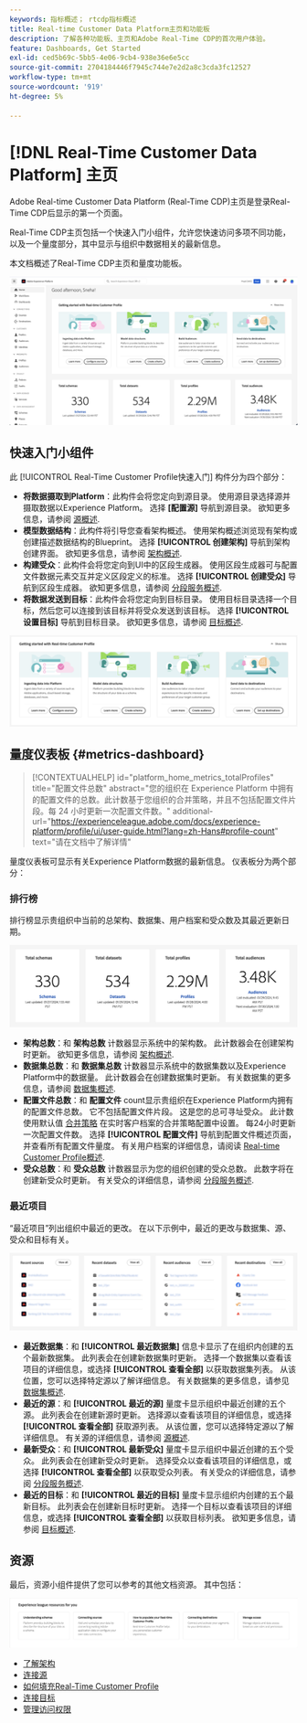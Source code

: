 ```yaml
---
keywords: 指标概述； rtcdp指标概述
title: Real-time Customer Data Platform主页和功能板
description: 了解各种功能板、主页和Adobe Real-Time CDP的首次用户体验。
feature: Dashboards, Get Started
exl-id: ced5b69c-5bb5-4e06-9cb4-938e36e6e5cc
source-git-commit: 2704184446f7945c744e7e2d2a8c3cda3fc12527
workflow-type: tm+mt
source-wordcount: '919'
ht-degree: 5%

---
```


# [!DNL Real-Time Customer Data Platform] 主页

Adobe Real-time Customer Data Platform (Real-Time CDP)主页是登录Real-Time CDP后显示的第一个页面。

Real-Time CDP主页包括一个快速入门小组件，允许您快速访问多项不同功能，以及一个量度部分，其中显示与组织中数据相关的最新信息。

本文档概述了Real-Time CDP主页和量度功能板。

![Platform UI主页。](assets/platform-home/home.png)

## 快速入门小组件

此 [!UICONTROL Real-Time Customer Profile快速入门] 构件分为四个部分：

* **将数据摄取到Platform**：此构件会将您定向到源目录。 使用源目录选择源并摄取数据以Experience Platform。 选择 **[配置源]** 导航到源目录。 欲知更多信息，请参阅 [源概述](../sources/home.md).
* **模型数据结构**：此构件将引导您查看架构概述。 使用架构概述浏览现有架构或创建描述数据结构的Blueprint。 选择 **[!UICONTROL 创建架构]** 导航到架构创建界面。 欲知更多信息，请参阅 [架构概述](../xdm/home.md).
* **构建受众**：此构件会将您定向到UI中的区段生成器。 使用区段生成器可与配置文件数据元素交互并定义区段定义的标准。 选择 **[!UICONTROL 创建受众]** 导航到区段生成器。 欲知更多信息，请参阅 [分段服务概述](../segmentation/home.md).
* **将数据发送到目标**：此构件会将您定向到目标目录。 使用目标目录选择一个目标，然后您可以连接到该目标并将受众发送到该目标。 选择 **[!UICONTROL 设置目标]** 导航到目标目录。 欲知更多信息，请参阅 [目标概述](../destinations/home.md).

![显示入门小组件的Platform UI主页](assets/platform-home/getting-started-widget.png)

## 量度仪表板 {#metrics-dashboard}

>[!CONTEXTUALHELP]
>id="platform_home_metrics_totalProfiles"
>title="配置文件总数"
>abstract="您的组织在 Experience Platform 中拥有的配置文件的总数。此计数基于您组织的合并策略，并且不包括配置文件片段。每 24 小时更新一次配置文件数。"
>additional-url="https://experienceleague.adobe.com/docs/experience-platform/profile/ui/user-guide.html?lang=zh-Hans#profile-count" text="请在文档中了解详情"

量度仪表板可显示有关Experience Platform数据的最新信息。 仪表板分为两个部分：

### 排行榜

排行榜显示贵组织中当前的总架构、数据集、用户档案和受众数及其最近更新日期。

![Platform UI主页中的“排行榜”部分。](assets/platform-home/leaderboard.png)

* **架构总数**：和 **架构总数** 计数器显示系统中的架构数。 此计数器会在创建架构时更新。 欲知更多信息，请参阅 [架构概述](../xdm/home.md).
* **数据集总数**：和 **数据集总数** 计数器显示系统中的数据集数以及Experience Platform中的数据量。 此计数器会在创建数据集时更新。 有关数据集的更多信息，请参阅 [数据集概述](../catalog/datasets/overview.md).
* **配置文件总数**：和 **配置文件** count显示贵组织在Experience Platform内拥有的配置文件总数。 它不包括配置文件片段。 这是您的总可寻址受众。 此计数使用默认值 [合并策略](profile/merge-policies.md) 在实时客户档案的合并策略配置中设置。 每24小时更新一次配置文件数。 选择 **[!UICONTROL 配置文件]** 导航到配置文件概述页面，并查看所有配置文件量度。 有关用户档案的详细信息，请阅读 [Real-time Customer Profile概述](../profile/home.md).
* **受众总数**：和 **受众总数** 计数器显示为您的组织创建的受众总数。 此数字将在创建新受众时更新。 有关受众的详细信息，请参阅 [分段服务概述](../segmentation/home.md).

### 最近项目

“最近项目”列出组织中最近的更改。 在以下示例中，最近的更改与数据集、源、受众和目标有关。

![Platform UI主页中的“最近项目”部分。](assets/platform-home/recent-items.png)

* **最近数据集**：和 **[!UICONTROL 最近数据集]** 信息卡显示了在组织内创建的五个最新数据集。 此列表会在创建新数据集时更新。 选择一个数据集以查看该项目的详细信息，或选择 **[!UICONTROL 查看全部]** 以获取数据集列表。 从该位置，您可以选择特定源以了解详细信息。 有关数据集的更多信息，请参见 [数据集概述](../catalog/datasets/overview.md).
* **最近的源**：和 **[!UICONTROL 最近的源]** 量度卡显示组织中最近创建的五个源。 此列表会在创建新源时更新。 选择源以查看该项目的详细信息，或选择 **[!UICONTROL 查看全部]** 获取源列表。 从该位置，您可以选择特定源以了解详细信息。 有关源的详细信息，请参阅 [源概述](../sources/home.md).
* **最新受众**：和 **[!UICONTROL 最新受众]** 量度卡显示组织中最近创建的五个受众。 此列表会在创建新受众时更新。 选择受众以查看该项目的详细信息，或选择 **[!UICONTROL 查看全部]** 以获取受众列表。 有关受众的详细信息，请参阅 [分段服务概述](../segmentation/home.md).
* **最近的目标**：和 **[!UICONTROL 最近的目标]** 量度卡显示组织内创建的五个最新目标。 此列表会在创建新目标时更新。 选择一个目标以查看该项目的详细信息，或选择 **[!UICONTROL 查看全部]** 以获取目标列表。 欲知更多信息，请参阅 [目标概述](../destinations/home.md).

## 资源

最后，资源小组件提供了您可以参考的其他文档资源。 其中包括：

![Platform UI主页中的“资源”部分。](assets/platform-home/resources.png)

* [了解架构](../xdm/schema/composition.md)
* [连接源](../sources/home.md)
* [如何填充Real-Time Customer Profile](../profile/home.md)
* [连接目标](../destinations/home.md)
* [管理访问权限](../access-control/abac/overview.md)

<!-- ### Successful profile records

In the leaderboard **[!UICONTROL Successful profile records]** shows the total number of records that have been successfully processed into the profile.

There is also a metric card that shows the percentage of successful records. Select **[!UICONTROL View datasets]** to see more details about the profile records. Hover over the colored area of the graph to see additional details:

![image](assets/home-profilerecords-details.PNG)

The number of successful profile records is updated hourly. 

For more information about profiles, see [A unified view of your customer in Real-Time CDP](profile/profile-overview.md).

### Total profile records

The **[!UICONTROL Total profile records]** metric card shows the total number of data records enabled to feed into the profiles, and the percentage that are successful, updated once per day. This does not include all data in the data lake, because some data might not be enabled to feed into the profiles.

 Hover over the colored area of the graph to see additional details about the successful profiles:

![image](assets/home-profile-details.PNG)

Select **[!UICONTROL View profiles]** to see more details about the profile records.

For more information about profiles, see [A unified view of your customer in Real-Time CDP](profile/profile-overview.md).

For more information about viewing a specific profile, see [Profile viewer](profile/profile-viewer.md).

### Failed profile records

In the leaderboard, **[!UICONTROL Failed profile records]** counts the number of records that failed to process into the profile.

The **[!UICONTROL Failed profile records]** metric card shows this count, and includes a graphical representation that helps you see how failures have trended during the time shown below the graphic. This chart is updated hourly. Select **[!UICONTROL View datasets]** to see more details about the profile records.

The number of failed profile records is updated hourly. -->
